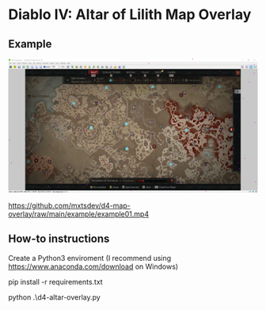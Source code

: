 # Diablo IV: Altar of Lilith Map Overlay

## Example

![Overlay on test_image.png](example/example01.png)

https://github.com/mxtsdev/d4-map-overlay/raw/main/example/example01.mp4



## How-to instructions

Create a Python3 enviroment (I recommend using https://www.anaconda.com/download on Windows)

pip install -r requirements.txt

python .\d4-altar-overlay.py
